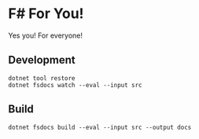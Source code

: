# F# For You!
Yes you! For everyone!

## Development

    dotnet tool restore
    dotnet fsdocs watch --eval --input src

## Build

    dotnet fsdocs build --eval --input src --output docs